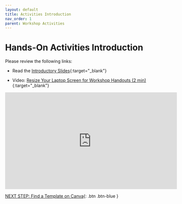 ```yaml
---
layout: default
title: Activities Introduction
nav_order: 1
parent: Workshop Activities
---
```

# Hands-On Activities Introduction

Please review the following links:

- Read the [Introductory Slides](https://docs.google.com/presentation/d/1CLpHDA4RILwO5QhZzPc1jcM8p4zRTttzRaqLsR-CFbE/edit?usp=sharing){:target="_blank"} 

- Video: [Resize Your Laptop Screen for Workshop Handouts (2 min)](https://www.youtube.com/watch?v=Igk5hZUfzN0){:target="_blank"}


<iframe width="560" height="315" src="https://www.youtube.com/embed/ZUbktMdU9Lo" title="Academic Posters with PowerPoint & #BetterPoster Template" frameborder="0" allow="accelerometer; autoplay; clipboard-write; encrypted-media; gyroscope; picture-in-picture; web-share" allowfullscreen></iframe>

[NEXT STEP: Find a Template on Canva](act-1.html){: .btn .btn-blue }
